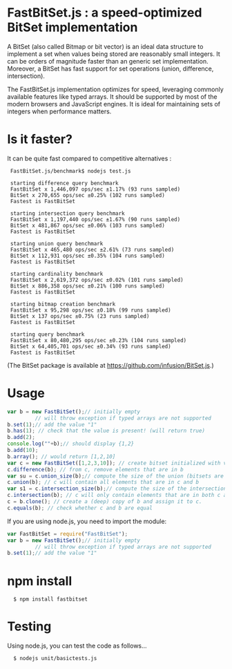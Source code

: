 # FastBitSet.js : a speed-optimized BitSet implementation

A BitSet  (also called Bitmap or bit vector) is an ideal data structure to implement a
set when values being stored are reasonably small integers. It can be orders of magnitude
faster than an generic set implementation. Moreover, a BitSet has fast support for set
operations (union, difference, intersection).

The FastBitSet.js implementation optimizes for speed, leveraging commonly available features
like typed arrays. It should be supported by most of the modern browsers and JavaScript
engines.  It is ideal for maintaining sets of integers when performance matters.


Is it faster?
===

It can be quite fast compared to competitive alternatives :

     FastBitSet.js/benchmark$ nodejs test.js

     starting difference query benchmark
     FastBitSet x 1,446,097 ops/sec ±1.17% (93 runs sampled)
     BitSet x 270,655 ops/sec ±0.25% (102 runs sampled)
     Fastest is FastBitSet

     starting intersection query benchmark
     FastBitSet x 1,197,440 ops/sec ±1.67% (90 runs sampled)
     BitSet x 481,867 ops/sec ±0.06% (103 runs sampled)
     Fastest is FastBitSet

     starting union query benchmark
     FastBitSet x 465,480 ops/sec ±2.61% (73 runs sampled)
     BitSet x 112,931 ops/sec ±0.35% (104 runs sampled)
     Fastest is FastBitSet
     
     starting cardinality benchmark
     FastBitSet x 2,619,372 ops/sec ±0.02% (101 runs sampled)
     BitSet x 886,358 ops/sec ±0.21% (100 runs sampled)
     Fastest is FastBitSet
     
     starting bitmap creation benchmark
     FastBitSet x 95,298 ops/sec ±0.18% (99 runs sampled)
     BitSet x 137 ops/sec ±0.75% (23 runs sampled)
     Fastest is FastBitSet

     starting query benchmark     
     FastBitSet x 80,480,295 ops/sec ±0.23% (104 runs sampled)
     BitSet x 64,405,701 ops/sec ±0.34% (93 runs sampled)
     Fastest is FastBitSet

(The BitSet package is available at https://github.com/infusion/BitSet.js.) 

Usage
===

```javascript
var b = new FastBitSet();// initially empty
         // will throw exception if typed arrays are not supported
b.set(1);// add the value "1"
b.has(1); // check that the value is present! (will return true)
b.add(2);
console.log(""+b);// should display {1,2}
b.add(10);
b.array(); // would return [1,2,10]
var c = new FastBitSet([1,2,3,10]); // create bitset initialized with values 1,2,3,10
c.difference(b); // from c, remove elements that are in b
var su = c.union_size(b);// compute the size of the union (bitsets are unchanged)
c.union(b); // c will contain all elements that are in c and b
var s1 = c.intersection_size(b);// compute the size of the intersection (bitsets are unchanged)
c.intersection(b); // c will only contain elements that are in both c and b
c = b.clone(); // create a (deep) copy of b and assign it to c.
c.equals(b); // check whether c and b are equal
```

If you are using node.js, you need to import the module:

```javascript
var FastBitSet = require("FastBitSet");
var b = new FastBitSet();// initially empty
         // will throw exception if typed arrays are not supported
b.set(1);// add the value "1"
```
npm install
===

      $ npm install fastbitset

Testing
===

Using node.js, you can test the code as follows...

      $ nodejs unit/basictests.js



